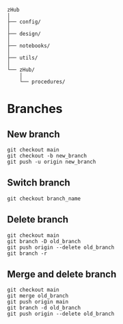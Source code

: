 ```
zHub
│
├── config/
│
├── design/
│
├── notebooks/
│
├── utils/
│
└── zHub/
	│
	└── procedures/
```

# Branches

## New branch

```
git checkout main
git checkout -b new_branch
git push -u origin new_branch
```

## Switch branch

```
git checkout branch_name
```

## Delete branch

```
git checkout main
git branch -D old_branch
git push origin --delete old_branch
git branch -r
```

## Merge and delete branch

```
git checkout main
git merge old_branch
git push origin main
git branch -d old_branch
git push origin --delete old_branch
```